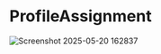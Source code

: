 # ProfileAssignment
![Screenshot 2025-05-20 162837](https://github.com/user-attachments/assets/98b63c8a-c995-4382-931c-8864c0ed0dd9)

